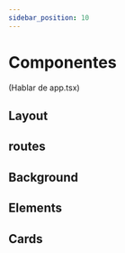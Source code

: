 ```yaml
---
sidebar_position: 10
---
```


# Componentes

(Hablar de app.tsx)

## Layout

## routes

## Background

## Elements

## Cards
